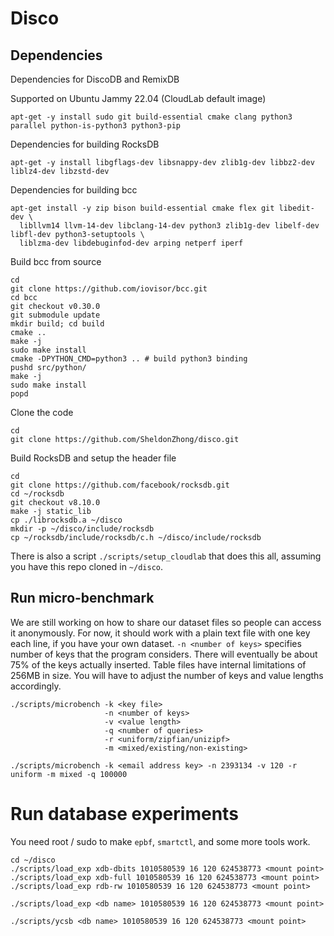 # Disco
## Dependencies

Dependencies for DiscoDB and RemixDB

Supported on Ubuntu Jammy 22.04 (CloudLab default image)

```
apt-get -y install sudo git build-essential cmake clang python3 parallel python-is-python3 python3-pip
```

Dependencies for building RocksDB

```
apt-get -y install libgflags-dev libsnappy-dev zlib1g-dev libbz2-dev liblz4-dev libzstd-dev
```

Dependencies for building bcc

```
apt-get install -y zip bison build-essential cmake flex git libedit-dev \
  libllvm14 llvm-14-dev libclang-14-dev python3 zlib1g-dev libelf-dev libfl-dev python3-setuptools \
  liblzma-dev libdebuginfod-dev arping netperf iperf
```

Build bcc from source

```
cd
git clone https://github.com/iovisor/bcc.git
cd bcc
git checkout v0.30.0
git submodule update
mkdir build; cd build
cmake ..
make -j
sudo make install
cmake -DPYTHON_CMD=python3 .. # build python3 binding
pushd src/python/
make -j
sudo make install
popd
```

Clone the code

```
cd
git clone https://github.com/SheldonZhong/disco.git
```

Build RocksDB and setup the header file

```
cd
git clone https://github.com/facebook/rocksdb.git
cd ~/rocksdb
git checkout v8.10.0
make -j static_lib
cp ./librocksdb.a ~/disco
mkdir -p ~/disco/include/rocksdb
cp ~/rocksdb/include/rocksdb/c.h ~/disco/include/rocksdb
```

There is also a script `./scripts/setup_cloudlab` that does this all,
assuming you have this repo cloned in `~/disco`.

## Run micro-benchmark
We are still working on how to share our dataset files so people can access it anonymously.
For now, it should work with a plain text file with one key each line, if you have your own dataset.
`-n <number of keys>` specifies number of keys that the program considers.
There will eventually be about 75% of the keys actually inserted.
Table files have internal limitations of 256MB in size.
You will have to adjust the number of keys and value lengths accordingly.
```
./scripts/microbench -k <key file>
                     -n <number of keys>
                     -v <value length>
                     -q <number of queries>
                     -r <uniform/zipfian/unizipf>
                     -m <mixed/existing/non-existing>

./scripts/microbench -k <email address key> -n 2393134 -v 120 -r uniform -m mixed -q 100000
```

# Run database experiments

You need root / sudo to make `epbf`, `smartctl`, and some more tools work.

```
cd ~/disco
./scripts/load_exp xdb-dbits 1010580539 16 120 624538773 <mount point>
./scripts/load_exp xdb-full 1010580539 16 120 624538773 <mount point>
./scripts/load_exp rdb-rw 1010580539 16 120 624538773 <mount point>

./scripts/load_exp <db name> 1010580539 16 120 624538773 <mount point>

./scripts/ycsb <db name> 1010580539 16 120 624538773 <mount point>
```


